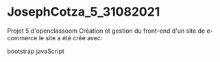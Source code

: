 # JosephCotza_5_31082021
Projet 5 d'openclassoom Création et gestion du front-end d'un site de e-commerce le site a été créé avec:

bootstrap
javaScript
